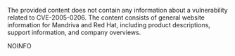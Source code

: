 The provided content does not contain any information about a vulnerability related to CVE-2005-0206. The content consists of general website information for Mandriva and Red Hat, including product descriptions, support information, and company overviews.

NOINFO